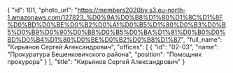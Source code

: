 {
    "id": 101,
    "photo_url": "https://members2020by.s3.eu-north-1.amazonaws.com/127823_%D0%9A%D0%B8%D1%80%D1%8C%D1%8F%D0%BD%D0%BE%D0%B2%D0%A1%D0%B5%D1%80%D0%B3%D0%B5%D0%B9%D0%90%D0%BB%D0%B5%D0%BA%D1%81%D0%B0%D0%BD%D0%B4%D1%80%D0%BE%D0%B2%D0%B8%D1%87",
    "full_name": "Кирьянов Сергей Александрович",
    "offices": [
        {
            "id": "02-03",
            "name": "Прокуратура Бешенковичского района",
            "position": "Помощник прокурора"
        }
    ],
    "title": "Кирьянов Сергей Александрович"
}